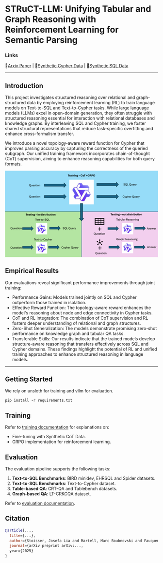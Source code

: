 # STRuCT-LLM: Unifying Tabular and Graph Reasoning with Reinforcement Learning for Semantic Parsing

### Links

📖[Arxiv Paper]() |
🤗[Synthetic Cypher Data](https://huggingface.co/datasets/jls205/synthetic_cot_traces_cypher) |
🤗[Synthetic SQL Data](https://huggingface.co/datasets/jls205/synthetic_cot_traces_clinton)

---

## Introduction

This project investigates structured reasoning over relational and graph-structured data by employing reinforcement learning (RL) to train language models on Text-to-SQL and Text-to-Cypher tasks. While large language models (LLMs) excel in open-domain generation, they often struggle with structured reasoning essential for interaction with relational databases and knowledge graphs. By interleaving SQL and Cypher training, we foster shared structural representations that reduce task-specific overfitting and enhance cross-formalism transfer.

We introduce a novel topology-aware reward function for Cypher that improves parsing accuracy by capturing the correctness of the queried subgraph. Our unified training framework incorporates chain-of-thought (CoT) supervision, aiming to enhance reasoning capabilities for both query formats.

![intro figure](fig_1.png)

## Empirical Results

Our evaluations reveal significant performance improvements through joint training:

- Performance Gains: Models trained jointly on SQL and Cypher outperform those trained in isolation.
- Effective Reward Function: The topology-aware reward enhances the model's reasoning about node and edge connectivity in Cypher tasks.
- CoT and RL Integration: The combination of CoT supervision and RL fosters deeper understanding of relational and graph structures.
- Zero-Shot Generalization: The models demonstrate promising zero-shot performance on knowledge graph and tabular QA tasks.
- Transferable Skills: Our results indicate that the trained models develop structure-aware reasoning that transfers effectively across SQL and Cypher domains.
These findings highlight the potential of RL and unified training approaches to enhance structured reasoning in language models.


---


## Getting Started
We rely on unsloth for training and vllm for evaluation.

```
pip install -r requirements.txt
```

## Training

Refer to [training documentation](training/README.md) for explanations on:  

- Fine-tuning with Synthetic CoT Data.  
- GRPO implementation for reinforcement learning.  

## Evaluation

The evaluation pipeline supports the following tasks:  

1. **Text-to-SQL Benchmarks**: BIRD minidev, EHRSQL and Spider datasets.
2. **Text-to-SQL Benchmarks**: Text-to-Cypher dataset.  
3. **Table-based QA**: CRT-QA and Tablebench datasets.
4. **Graph-based QA**: LT-CRKGQA dataset.  

Refer to [evaluation documentation](evaluation/README.md).  

## Citation 

```bibtex
@article{...,
  title={...},
  author={Stoisser, Josefa Lia and Martell, Marc Boubnovski and Fauqueur, Julien},
  journal={arXiv preprint arXiv:...,
  year={2025}
}
```
